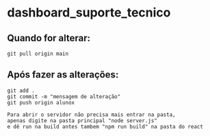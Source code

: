 # dashboard_suporte_tecnico
## Quando for alterar:
```
git pull origin main
```
## Após fazer as alterações:
```
git add .
git commit -m "mensagem de alteração"
git push origin alunox
```

```
Para abrir o servidor não precisa mais entrar na pasta, 
apenas digite na pasta principal "node server.js"
e dê run na build antes tambem "npm run build" na pasta do react